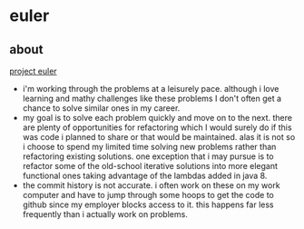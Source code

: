 # euler

## about
[project euler](https://projecteuler.net/)
- i'm working through the problems at a leisurely pace.  although i love learning and mathy challenges like these problems I don't often get a chance to solve similar ones in my career.  
- my goal is to solve each problem quickly and move on to the next.  there are plenty of opportunities for refactoring which I would surely do if this was code i planned to share or that would be maintained.  alas it is not so i choose to spend my limited time solving new problems rather than refactoring existing solutions.  one exception that i may pursue is to refactor some of the old-school iterative solutions into more elegant functional ones taking advantage of the lambdas added in java 8.
- the commit history is not accurate.  i often work on these on my work computer and have to jump through some hoops to get the code to github since my employer blocks access to it.  this happens far less frequently than i actually work on problems.
